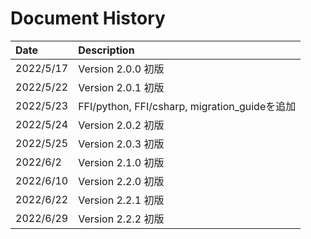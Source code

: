 # Document History

| Date      | Description                                   |
| :-------- | :-------------------------------------------- |
| 2022/5/17 | Version 2.0.0 初版                            |
| 2022/5/22 | Version 2.0.1 初版                            |
| 2022/5/23 | FFI/python, FFI/csharp, migration_guideを追加 |
| 2022/5/24 | Version 2.0.2 初版                            |
| 2022/5/25 | Version 2.0.3 初版                            |
| 2022/6/2  | Version 2.1.0 初版                            |
| 2022/6/10 | Version 2.2.0 初版                            |
| 2022/6/22 | Version 2.2.1 初版                            |
| 2022/6/29 | Version 2.2.2 初版                            |
